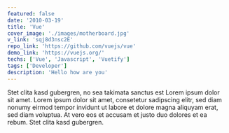 ```yaml
---
featured: false
date: '2010-03-19'
title: 'Vue'
cover_image: './images/motherboard.jpg'
v_link: 'sqj8d3nsc2E'
repo_link: 'https://github.com/vuejs/vue'
demo_link: 'https://vuejs.org/'
techs: ['Vue', 'Javascript', 'Vuetify']
tags: ['Developer']
description: 'Hello how are you'
---
```


Stet clita kasd gubergren, no sea takimata sanctus est Lorem ipsum dolor sit amet. Lorem ipsum dolor sit amet, consetetur sadipscing elitr, sed diam nonumy eirmod tempor invidunt ut labore et dolore magna aliquyam erat, sed diam voluptua. At vero eos et accusam et justo duo dolores et ea rebum. Stet clita kasd gubergren.
